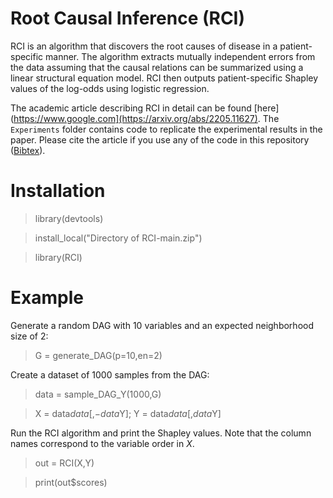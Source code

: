 # Root Causal Inference (RCI)

RCI is an algorithm that discovers the root causes of disease in a patient-specific manner. The algorithm extracts mutually independent errors from the data assuming that the causal relations can be summarized using a linear structural equation model. RCI then outputs patient-specific Shapley values of the log-odds using logistic regression.

The academic article describing RCI in detail can be found [here](https://www.google.com](https://arxiv.org/abs/2205.11627). The ``Experiments`` folder contains code to replicate the experimental results in the paper. Please cite the article if you use any of the code in this repository ([Bibtex](https://www.google.com)).

# Installation

> library(devtools)

> install_local("Directory of RCI-main.zip")

> library(RCI)

# Example

Generate a random DAG with 10 variables and an expected neighborhood size of 2:

> G = generate_DAG(p=10,en=2)

Create a dataset of 1000 samples from the DAG:

> data = sample_DAG_Y(1000,G)

> X = data$data[,-data$Y]; Y = data$data[,data$Y]

Run the RCI algorithm and print the Shapley values. Note that the column names correspond to the variable order in _X_.

> out = RCI(X,Y)

> print(out$scores)



